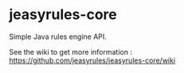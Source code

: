# jeasyrules-core

Simple Java rules engine API.

See the wiki to get more information : https://github.com/jeasyrules/jeasyrules-core/wiki
